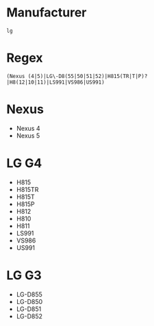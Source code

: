 # Manufacturer

	lg

# Regex

	(Nexus (4|5)|LG\-D8(55|50|51|52)|H815(TR|T|P)?|H8(12|10|11)|LS991|VS986|US991)

# Nexus

- Nexus 4
- Nexus 5

# LG G4

- H815
- H815TR
- H815T
- H815P
- H812
- H810
- H811
- LS991
- VS986
- US991

# LG G3

- LG-D855
- LG-D850
- LG-D851
- LG-D852